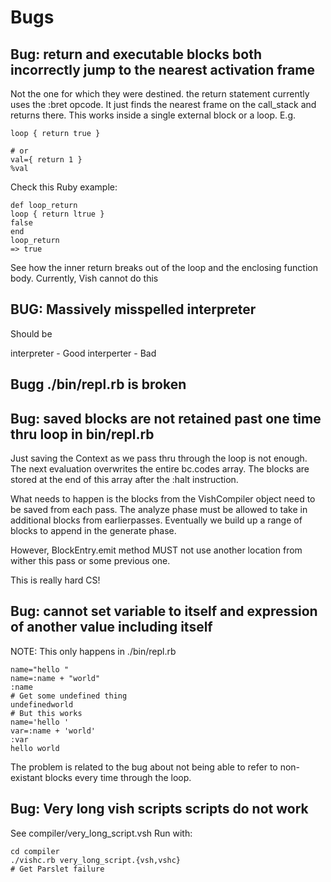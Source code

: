 # Bugs

## Bug: return and  executable blocks both incorrectly jump to the nearest activation frame

Not the one for which they were destined. 
the return statement currently uses the :bret opcode. It just finds the 
nearest frame on the call_stack and returns there.
This works inside a single external block or a loop.
E.g.

```
loop { return true }

# or
val={ return 1 }
%val
```

Check this Ruby example:

```
def loop_return
loop { return ltrue }
false
end
loop_return
=> true
```

See how the inner return breaks out of the loop and the enclosing function body.
Currently, Vish cannot do this
## BUG: Massively misspelled interpreter

Should be 

interpreter - Good
interperter - Bad

## Bugg ./bin/repl.rb is broken


## Bug: saved blocks are not retained past one time thru loop in bin/repl.rb

Just saving the Context as we pass thru through the loop is not enough.
The next evaluation overwrites the entire bc.codes array.
The blocks are stored at the end of this array after the :halt instruction.

What needs to happen is 
the blocks from the VishCompiler object need to be saved from each pass.
The analyze phase must be allowed to take in additional blocks from earlierpasses.
Eventually we build up a range of blocks to append in the generate phase.

However, BlockEntry.emit method MUST not use another
location from wither this pass or some previous one.

This is really hard CS!

## Bug: cannot set variable to itself and expression of another value including itself

NOTE: This only happens in ./bin/repl.rb
```
name="hello "
name=:name + "world"
:name
# Get some undefined thing
undefinedworld
# But this works
name='hello '
var=:name + 'world'
:var
hello world
```

The problem is related to the bug about not being able to refer to non-existant blocks every time through the loop.



## Bug: Very long vish scripts scripts do not work

See compiler/very_long_script.vsh
Run with:

```
cd compiler
./vishc.rb very_long_script.{vsh,vshc}
# Get Parslet failure
```
